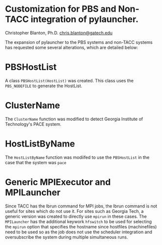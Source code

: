 # Customization for PBS and Non-TACC integration of pylauncher. 
Christopher Blanton, Ph.D.
chris.blanton@gatech.edu


The expansion of pylauncher to the PBS systems and non-TACC systems has 
requested some several alterations, which are detailed below:


# PBSHostList

A class `PBSHostList(HostList)` was created. This class uses the `PBS_NODEFILE` to generate the HostList.

# ClusterName

The `ClusterName` function was modified to detect Georgia Institute of Technology's PACE system. 

# HostListByName

The `HostListByName` function was modiifed to use the `PBSHostList` in the case that the system was `pace`

# Generic MPIExecutor and MPILauncher

Since TACC has the Ibrun command for MPI jobs, the Ibrun command is not useful for sites which do not use it. 
For sites such as Georgia Tech, a generic version was created to directly use `mpirun` in these cases.
The `MPILauncher` has the additional keywork `hfswitch` to be used for selecting the `mpirun` option that specifies the hostname 
since hostfiles (machinefiles) need to be used so as the job does not use the scheduler integration and oversubscribe the system
during multiple simultaneous runs.





